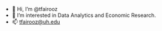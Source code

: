 - 👋 Hi, I’m @tfairooz
- 👀 I’m interested in Data Analytics and Economic Research.
- 📫 tfairooz@uh.edu

<!---
tfairooz/tfairooz is a ✨ special ✨ repository because its `README.md` (this file) appears on your GitHub profile.
You can click the Preview link to take a look at your changes.
--->
